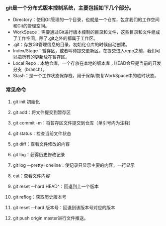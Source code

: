 ### git是一个分布式版本控制系统，主要包括如下几个部分。

- Directory：使用Git管理的一个目录，也就是一个仓库，包含我们的工作空间和Git的管理空间。
- WorkSpace：需要通过Git进行版本控制的目录和文件，这些目录和文件组成了工作空间，除了.git之外的都属于工作区。
- .git：存放Git管理信息的目录，初始化仓库的时候自动创建。
- Index/Stage：暂存区，或者叫待提交更新区，在提交进入repo之前，我们可以把所有的更新放在暂存区。
- Local Repo：本地仓库，一个存放在本地的版本库；HEAD会只是当前的开发分支（branch）。
- Stash：是一个工作状态保存栈，用于保存/恢复WorkSpace中的临时状态。

### 常见命令

1. git init 初始化

2. git add：将文件提交到暂存区

3. git commit -m：将暂存区文件提交到仓库（单引号内为注释）

4. git status：检查当前文件状态

5. git diff：查看文件修改的内容

6. git log：获得历史修改记录

7. git log --pretty=oneline：使记录只显示主要的内容，一行显示

8. cat：查看文件内容

9. git reset --hard HEAD^：回退到上一个版本

10. git reflog：获取历史版本号

11. git reset --hard 版本号：回退到该版本号对应的版本

12. git push origin master进行文件推送。

    

